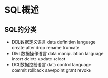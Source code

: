# SQL概述

## SQL的分类
* DDL数据定义语言 data definition language  
    create alter drop rename truncate 
* DML数据操作语言 data manipulation language  
    insert delete update select
* DCL数据控制语言 data control language   
    commit rollback savepoint grant revoke